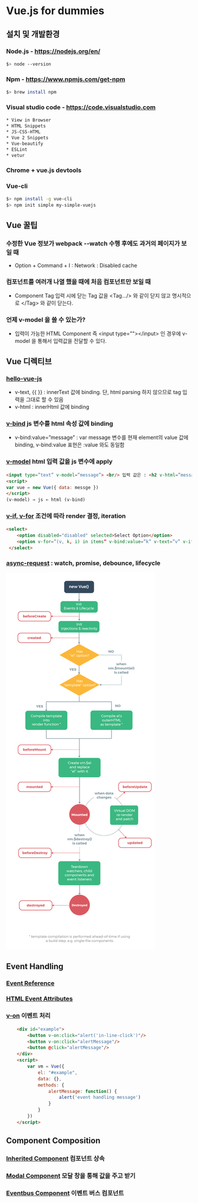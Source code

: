 # Vue.js for dummies

## 설치 및 개발환경
### Node.js - https://nodejs.org/en/
```bash
$> node --version
```
### Npm - https://www.npmjs.com/get-npm 
```bash
$> brew install npm
```
### Visual studio code - https://code.visualstudio.com
```install plugins
* View in Browser
* HTML Snippets
* JS-CSS-HTML
* Vue 2 Snippets
* Vue-beautify
* ESLint
* vetur
```
### Chrome + vue.js devtools 
### Vue-cli
```bash
$> npm install -g vue-cli
$> npm init simple my-simple-vuejs
```


## Vue 꿀팁

### 수정한 Vue 정보가 webpack --watch 수행 후에도 과거의 페이지가 보일 때
* Option + Command + I : Network : Disabled cache

### 컴포넌트를 여러개 나열 했을 때에 처음 컴포넌트만 보일 때
* Component Tag 입력 시에 닫는 Tag 값을 <Tag.../> 와 같이 닫지 않고 명시적으로 <\/Tag> 와 같이 닫는다.

### 언제 v-model 을 쓸 수 있는가?
* 입력이 가능한 HTML Component 즉 \<input type=""\><\/input\> 인 경우에 v-model 을 통해서 입력값을 전달할 수 있다.



## Vue 디렉티브
### [hello-vue-js](https://github.com/psyoblade/vue-for-dummies/blob/master/1.basic/index.html)
* v-text, {{ }} : innerText 값에 binding. 단, html parsing 하지 않으므로 tag 입력을 그대로 할 수 있음
* v-html : innerHtml 값에 binding
### [v-bind](https://github.com/psyoblade/vue-for-dummies/blob/master/1.basic/sum.html) js 변수를 html 속성 값에 binding
 * v-bind:value=”message” : var message 변수를 현재 element의 value 값에 binding, v-bind:value 표현은 :value 와도 동일함
### [v-model](https://github.com/psyoblade/vue-for-dummies/blob/master/1.basic/model-bind.html) html 입력 값을 js 변수에 apply
```html
<input type=”text” v-model=”message”> <br/> 입력 값은 : <h2 v-html=”message”/>
<script>
var vue = new Vue({ data: messge })
</script>
(v-model) → js ← html (v-bind)
```
### [v-if, v-for](https://github.com/psyoblade/vue-for-dummies/blob/master/1.basic/v-if-for.html) 조건에 따라 render 결정, iteration
```html
<select>
    <option disabled="disabled" selected>Select Option</option>
    <option v-for=”(v, k, i) in items” v-bind:value=”k” v-text=”v” v-if=”value.length > 4”/>
 </select>
```

### [async-request](https://github.com/psyoblade/vue-for-dummies/blob/master/1.basic/async-req.html) : watch, promise, debounce, lifecycle
<img src="images/lifecycle.png"/>


## Event Handling

### [Event Reference](https://developer.mozilla.org/en-US/docs/Web/Events)
### [HTML Event Attributes](https://www.w3schools.com/tags/ref_eventattributes.asp)

### [v-on](https://github.com/psyoblade/vue-for-dummies/blob/master/2.event/event-handling.html) 이벤트 처리
```html
    <div id="example">
        <button v-on:click="alert('in-line-click')"/>
        <button v-on:click="alertMessage"/>
        <button @click="alertMessage"/>
    </div>
    <script>
        var vm = Vue({
            el: "#example",
            data: {},
            methods: {
                alertMessage: function() {
                    alert('event handling message')
                }
            }
        })
    </script>
```

## Component Composition

### [Inherited Component](https://github.com/psyoblade/vue-for-dummies/blob/master/3.component/inherited-component.html) 컴포넌트 상속

### [Modal Component](https://github.com/psyoblade/vue-for-dummies/blob/master/3.component/modal-component.html) 모달 창을 통해 값을 주고 받기

### [Eventbus Component](https://github.com/psyoblade/vue-for-dummies/blob/master/3.component/eventbus-component.html) 이벤트 버스 컴포넌트